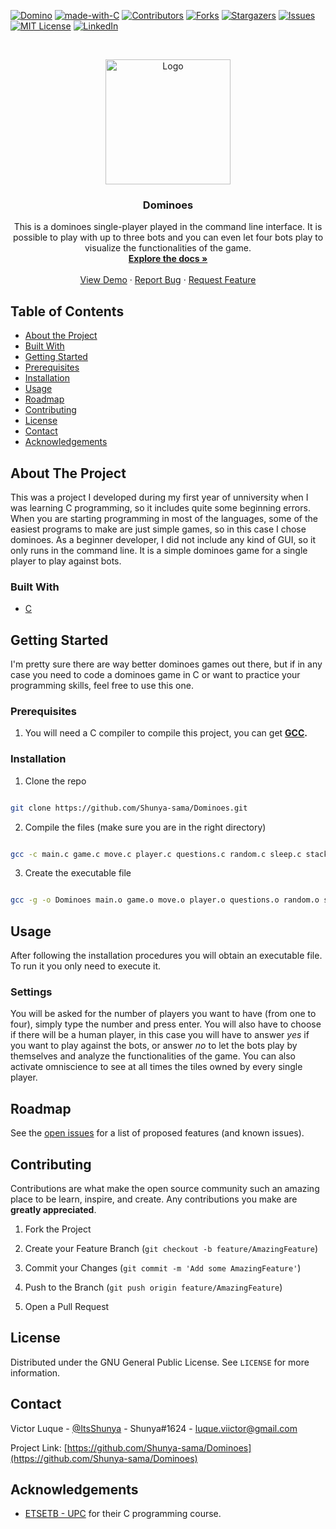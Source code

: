 <!-- PROJECT SHIELDS -->
<!--
*** I'm using markdown "reference style" links for readability.
*** Reference links are enclosed in brackets [ ] instead of parentheses ( ).
*** See the bottom of this document for the declaration of the reference variables
*** for contributors-url, forks-url, etc. This is an optional, concise syntax you may use.
*** https://www.markdownguide.org/basic-syntax/#reference-style-links
-->

[![Domino][dominoes-shield]][dominoes-url]
[![made-with-C](https://img.shields.io/badge/Made%20with-C-lightgrey)](https://www.programiz.com/c-programming)
[![Contributors][contributors-shield]][contributors-url]
[![Forks][forks-shield]][forks-url]
[![Stargazers][stars-shield]][stars-url]
[![Issues][issues-shield]][issues-url]
[![MIT License][license-shield]][license-url]
[![LinkedIn][linkedin-shield]][linkedin-url]

<!-- PROJECT LOGO -->
<br />
<p align="center">
    <a  href="https://github.com/Shunya-sama/Dominoes">
    <img  src="https://i.ibb.co/yN2n338/Png-Item-135278.png"  alt="Logo"  width="200"  height="200">
    </a>
    <h3 align="center">Dominoes</h3>
    <p align="center">
        This is a dominoes single-player played in the command line interface. It is possible to play with up to three bots and you can even let four bots play to visualize the functionalities of the game.
        <br />
        <a  href="https://github.com/Shunya-sama/Dominoes"><strong>Explore the docs »</strong></a>
        <br />
        <br />
        <a  href="https://github.com/Shunya-sama/Dominoes">View Demo</a>
        ·
        <a  href="https://github.com/Shunya-sama/Dominoes/issues">Report Bug</a>
        ·
        <a  href="https://github.com/Shunya-sama/Dominoes/issues">Request Feature</a>
    </p>
</p>

<!-- TABLE OF CONTENTS -->

## Table of Contents

- [About the Project](#about-the-project)
- [Built With](#built-with)
- [Getting Started](#getting-started)
- [Prerequisites](#prerequisites)
- [Installation](#installation)
- [Usage](#usage)
- [Roadmap](#roadmap)
- [Contributing](#contributing)
- [License](#license)
- [Contact](#contact)
- [Acknowledgements](#acknowledgements)

<!-- ABOUT THE PROJECT -->

## About The Project

This was a project I developed during my first year of unniversity when I was learning C programming, so it includes quite some beginning errors. When you are starting programming in most of the languages, some of the easiest programs to make are just simple games, so in this case I chose dominoes. As a beginner developer, I did not include any kind of GUI, so it only runs in the command line. It is a simple dominoes game for a single player to play against bots.

### Built With

- [C](https://www.programiz.com/c-programming)

<!-- GETTING STARTED -->

## Getting Started

I'm pretty sure there are way better dominoes games out there, but if in any case you need to code a dominoes game in C or want to practice your programming skills, feel free to use this one.

### Prerequisites

1. You will need a C compiler to compile this project, you can get **[GCC](https://gcc.gnu.org/).**

### Installation

1. Clone the repo

```sh

git clone https://github.com/Shunya-sama/Dominoes.git

```

2. Compile the files (make sure you are in the right directory)

```sh

gcc -c main.c game.c move.c player.c questions.c random.c sleep.c stack.c table.c tile.c

```

3. Create the executable file

```sh

gcc -g -o Dominoes main.o game.o move.o player.o questions.o random.o sleep.o stack.o table.o tile.o

```

<!-- USAGE EXAMPLES -->

## Usage

After following the installation procedures you will obtain an executable file. To run it you only need to execute it.

### Settings

You will be asked for the number of players you want to have (from one to four), simply type the number and press enter. You will also have to choose if there will be a human player, in this case you will have to answer _yes_ if you want to play against the bots, or answer _no_ to let the bots play by themselves and analyze the functionalities of the game. You can also activate omniscience to see at all times the tiles owned by every single player.

<!-- ROADMAP -->

## Roadmap

See the [open issues](https://github.com/Shunya-sama/Dominoes/issues) for a list of proposed features (and known issues).

<!-- CONTRIBUTING -->

## Contributing

Contributions are what make the open source community such an amazing place to be learn, inspire, and create. Any contributions you make are **greatly appreciated**.

1. Fork the Project

2. Create your Feature Branch (`git checkout -b feature/AmazingFeature`)

3. Commit your Changes (`git commit -m 'Add some AmazingFeature'`)

4. Push to the Branch (`git push origin feature/AmazingFeature`)

5. Open a Pull Request

<!-- LICENSE -->

## License

Distributed under the GNU General Public License. See `LICENSE` for more information.

<!-- CONTACT -->

## Contact

Victor Luque - [@ItsShunya](https://twitter.com/ItsShunya) - Shunya#1624 - luque.viictor@gmail.com

Project Link: [https://github.com/Shunya-sama/Dominoes](https://github.com/Shunya-sama/Dominoes)

<!-- ACKNOWLEDGEMENTS -->

## Acknowledgements

- [ETSETB - UPC](https://telecos.upc.edu/es) for their C programming course.

<!-- MARKDOWN LINKS & IMAGES -->

<!-- https://www.markdownguide.org/basic-syntax/#reference-style-links -->

[dominoes-shield]: https://img.shields.io/badge/dominoes-v0.1.0-blue
[dominoes-url]: https://github.com/Shunya-sama/Dominoes
[contributors-shield]: https://img.shields.io/github/contributors/Shunya-sama/Shuwy.svg
[contributors-url]: https://github.com/Shunya-sama/Shuwy/graphs/contributors
[forks-shield]: https://img.shields.io/github/forks/Shunya-sama/Shuwy.svg
[forks-url]: https://github.com/Shunya-sama/Shuwy/network/members
[stars-shield]: https://img.shields.io/github/stars/Shunya-sama/Shuwy.svg
[stars-url]: https://github.com/Shunya-sama/Shuwy/stargazers
[issues-shield]: https://img.shields.io/github/issues/Shunya-sama/Shuwy.svg
[issues-url]: https://github.com/Shunya-sama/Shuwy/issues
[license-shield]: https://img.shields.io/badge/License-GPLv3-blue.svg
[license-url]: https://github.com/Shunya-sama/Shuwy/blob/dev/COPYING
[linkedin-shield]: https://img.shields.io/badge/-LinkedIn-black.svg?logo=linkedin&colorB=555
[linkedin-url]: https://www.linkedin.com/in/victor-luque-martínez-51277b193
[product-screenshot]: images/screenshot.png
